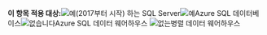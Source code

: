<Token>**이 항목 적용 대상:**![예](media/yes.png)(2017부터 시작) 하는 SQL Server![예](media/yes.png)Azure SQL 데이터베이스![없습니다](media/no.png)Azure SQL 데이터 웨어하우스 ![없는](media/no.png)병렬 데이터 웨어하우스</Token>

